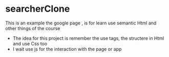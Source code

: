 # searcherClone
This is an example the google page , is for learn use semantic Html and other things of the course
- The idea for this project is remember the use tags, the structere in Html and use Css too
- I wait use js for the interaction with the page or app
